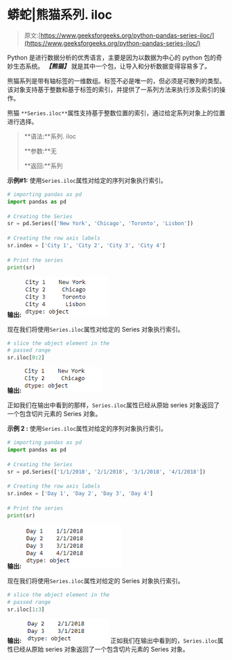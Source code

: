 # 蟒蛇|熊猫系列. iloc

> 原文:[https://www.geeksforgeeks.org/python-pandas-series-iloc/](https://www.geeksforgeeks.org/python-pandas-series-iloc/)

Python 是进行数据分析的优秀语言，主要是因为以数据为中心的 python 包的奇妙生态系统。 ***【熊猫】*** 就是其中一个包，让导入和分析数据变得容易多了。

熊猫系列是带有轴标签的一维数组。标签不必是唯一的，但必须是可散列的类型。该对象支持基于整数和基于标签的索引，并提供了一系列方法来执行涉及索引的操作。

熊猫 `**Series.iloc**`属性支持基于整数位置的索引，通过给定系列对象上的位置进行选择。

> **语法:**系列. iloc
> 
> **参数:**无
> 
> **返回:**系列

**示例#1:** 使用`Series.iloc`属性对给定的序列对象执行索引。

```py
# importing pandas as pd
import pandas as pd

# Creating the Series
sr = pd.Series(['New York', 'Chicago', 'Toronto', 'Lisbon'])

# Creating the row axis labels
sr.index = ['City 1', 'City 2', 'City 3', 'City 4'] 

# Print the series
print(sr)
```

**输出:**
![](img/4b2772771d6fb5d72c2864e9efa9f66a.png)

现在我们将使用`Series.iloc`属性对给定的 Series 对象执行索引。

```py
# slice the object element in the 
# passed range
sr.iloc[0:2]
```

**输出:**
![](img/79d9b29414c7995c6b1f1ed4c2888c25.png)

正如我们在输出中看到的那样，`Series.iloc`属性已经从原始 series 对象返回了一个包含切片元素的 Series 对象。

**示例 2 :** 使用`Series.iloc`属性对给定的序列对象执行索引。

```py
# importing pandas as pd
import pandas as pd

# Creating the Series
sr = pd.Series(['1/1/2018', '2/1/2018', '3/1/2018', '4/1/2018'])

# Creating the row axis labels
sr.index = ['Day 1', 'Day 2', 'Day 3', 'Day 4']

# Print the series
print(sr)
```

**输出:**
![](img/a519278b0c944bba68cf9df8e3566a3b.png)

现在我们将使用`Series.iloc`属性对给定的 Series 对象执行索引。

```py
# slice the object element in the 
# passed range
sr.iloc[1:3]
```

**输出:**
![](img/0e66e3c8ef70c251f75555bc2a39a500.png)
正如我们在输出中看到的，`Series.iloc`属性已经从原始 series 对象返回了一个包含切片元素的 Series 对象。